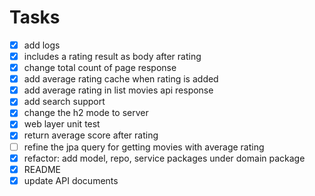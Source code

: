 # Tasks
- [x] add logs
- [x] includes a rating result as body after rating
- [x] change total count of page response
- [x] add average rating cache when rating is added
- [x] add average rating in list movies api response
- [x] add search support
- [x] change the h2 mode to server
- [x] web layer unit test
- [x] return average score after rating
- [ ] refine the jpa query for getting movies with average rating
- [x] refactor: add model, repo, service packages under domain package
- [x] README
- [x] update API documents